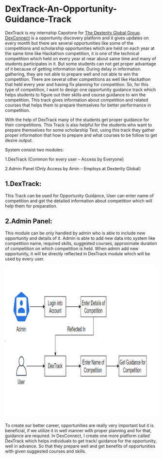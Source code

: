 # DexTrack-An-Opportunity-Guidance-Track
DexTrack is my internship Capstone for <a href="https://www.dexterityglobal.org/">The Dexterity Global Group</a>. <a href="https://www.dexconnect.org/">DexConnect</a> is a opportunity discovery platform and it gives updates on every month but there are several opportunities like some of the competitions and scholarship opportunities which are held on each year at the same time like Hackathon competition, it is one of the technical competition which held on every year at near about same time and many of students participates in it. But some students can not get proper advantage of it because of getting information late. During delay in information gathering, they are not able to prepare well and not able to win the competition. There are several other competitions as well like Hackathon that held every year and having fix planning for competition. So, for this type of competition, I want to design one opportunity guidance track which helps students to figure out their skills and course guidance to win the competition. This track gives information about competition and related courses that helps them to prepare themselves for better performance in competition.

With the help of DexTrack many of the students get proper guidance for their competitions. This Track is also helpful for the students who want to prepare themselves for some scholarship Test, using this track they gather proper information that how to prepare and what courses to be follow to get desire output.

System consist two modules:

1.DexTrack (Common for every user – Access by Everyone)

2.Admin Panel (Only Access by Amin – Employs at Dexterity Global)


1.DexTrack:
--------------
This Track can be used for Opportunity Guidance, User can enter name of competition and get the detailed information about competition which will help them for preparation.

2.Admin Panel:
----------------
This module can be only handled by admin who is able to include new opportunity and details of it. Admin is able to add new data into system like competition name, required skills, suggested courses, approximate duration of competition on which competition is held. When admin add new opportunity, it will be directly reflected in DexTrack module which will be used by every user.
<p align="center">
  <img width="660" height="500" src="Images/DeploymentDiagram.png">
</p>
To create our better career, opportunities are really very important but it is beneficial, if we utilize it in well manner with proper planning and for that, guidance are required. In DexConnect, I create one more platform called DexTrack which helps individuals to get track/ guidance for the opportunity, well in advance. So that they prepare well and get benefits of opportunities with given suggested courses and skills.
